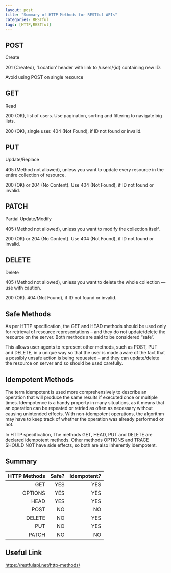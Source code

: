 ```yaml
---
layout: post
title: "Summary of HTTP Methods for RESTful APIs"
categories: RESTful 
tags: [HTTP,RESTful]
---
```


## POST

Create

201 (Created), ‘Location’ header with link to /users/{id} containing new ID.

Avoid using POST on single resource

## GET

Read

200 (OK), list of users. Use pagination, sorting and filtering to navigate big lists.

200 (OK), single user. 404 (Not Found), if ID not found or invalid.

## PUT

Update/Replace

405 (Method not allowed), unless you want to update every resource in the entire collection of resource.

200 (OK) or 204 (No Content). Use 404 (Not Found), if ID not found or invalid.

## PATCH

Partial Update/Modify

405 (Method not allowed), unless you want to modify the collection itself.

200 (OK) or 204 (No Content). Use 404 (Not Found), if ID not found or invalid.

## DELETE

Delete

405 (Method not allowed), unless you want to delete the whole collection — use with caution.

200 (OK). 404 (Not Found), if ID not found or invalid.

## Safe Methods
As per HTTP specification, the GET and HEAD methods should be used only for retrieval of resource representations – and they do not update/delete the resource on the server. Both methods are said to be considered “safe“.

This allows user agents to represent other methods, such as POST, PUT and DELETE, in a unique way so that the user is made aware of the fact that a possibly unsafe action is being requested – and they can update/delete the resource on server and so should be used carefully.

## Idempotent Methods
The term idempotent is used more comprehensively to describe an operation that will produce the same results if executed once or multiple times. Idempotence is a handy property in many situations, as it means that an operation can be repeated or retried as often as necessary without causing unintended effects. With non-idempotent operations, the algorithm may have to keep track of whether the operation was already performed or not.

In HTTP specification, The methods GET, HEAD, PUT and DELETE are declared idempotent methods. Other methods OPTIONS and TRACE SHOULD NOT have side effects, so both are also inherently idempotent.

## Summary

| HTTP Methods | Safe? | Idempotent? |
| -----------: |----: | ---------: |
|GET | YES | YES   |
|OPTIONS | YES | YES   |
|HEAD | YES | YES   |
|POST | NO | NO   |
|DELETE | NO | YES   |
|PUT | NO | YES   |
|PATCH | NO | NO   |

## Useful Link
<https://restfulapi.net/http-methods/>